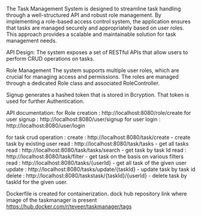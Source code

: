 The Task Management System is designed to streamline task handling through a well-structured API and robust role management. 
By implementing a role-based access control system, the application ensures that tasks are managed securely and appropriately based on user roles. 
This approach provides a scalable and maintainable solution for task management needs.

API Design:
The system exposes a set of RESTful APIs that allow users to perform CRUD operations on tasks. 

Role Management
The system supports multiple user roles, which are crucial for managing access and permissions. 
The roles are managed through a dedicated Role class and associated RoleController. 

Signup generates a hashed token that is stored in Bcryption. That token is used for further Authentication.


API documentation:
for Role creation : http://localhost:8080/role/create
for user signup : http://localhost:8080/user/signup
for user login : http://localhost:8080/user/login

for task crud operation :
create : http://localhost:8080/task/create  - create task by existing user
read : http://localhost:8080/task/tasks    - get all tasks
read : http://localhost:8080/task/tasks/search   - get task by task Id
read : http://localhost:8080/task/filter  - get task on the basis on various filters
read : http://localhost:8080/tasks/{userId}  - get all task of the given user
update : http://localhost:8080/tasks/update/{taskId}  - update task by task id
delete : http://localhost:8080/taskstask/{taskId}/{userId}  - delete task by taskId for the given user.

                          


Dockerfile is created for containerization.
dock hub repository link where image of the taskmanager is present
https://hub.docker.com/r/teveer/taskmanager/tags
